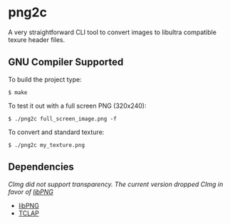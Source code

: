 # png2c
A very straightforward CLI tool to convert images to libultra compatible texure header files.

## GNU Compiler Supported
To build the project type:
```
$ make
```
To test it out with a full screen PNG (320x240):
```
$ ./png2c full_screen_image.png -f
```
To convert and standard texture:
```
$ ./png2c my_texture.png
```

## Dependencies
*CImg did not support transparency. The current version dropped CImg in favor of [libPNG](http://www.libpng.org/pub/png/libpng.html)*

* [libPNG](http://www.libpng.org/pub/png/libpng.html)
* [TCLAP](http://tclap.sourceforge.net/)
